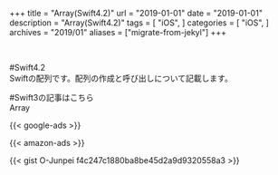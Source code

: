 +++
title = "Array(Swift4.2)"
url = "2019-01-01"
date = "2019-01-01"
description = "Array(Swift4.2)"
tags = [
  "iOS",
]
categories = [
    "iOS",
]
archives = "2019/01"
aliases = ["migrate-from-jekyl"]
+++

<br>

#Swift4.2  
Swiftの配列です。配列の作成と呼び出しについて記載します。

#Swift3の記事はこちら  
Array

<!-- Google Ads -->
{{< google-ads >}}

<!-- Amazon Ads -->
{{< amazon-ads >}}

{{< gist O-Junpei f4c247c1880ba8be45d2a9d9320558a3 >}}

